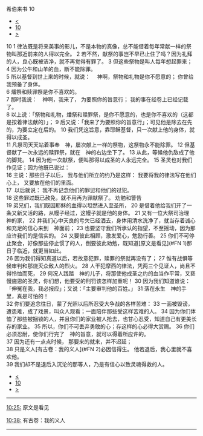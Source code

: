﻿





 希伯来书 10




* [<](bible/HEB09.md)
* [10](bible/HEB.md)
* [>](bible/HEB11.md)



 
10 
1 律法既是将来美事的影儿，不是本物的真像，总不能借着每年常献一样的祭物叫那近前来的人得以完全。 
2 若不然，献祭的事岂不早已止住了吗？因为礼拜的人，良心既被洁净，就不再觉得有罪了。 
3 但这些祭物是叫人每年想起罪来； 
4 因为公牛和山羊的血，断不能除罪。  
5 所以基督到世上来的时候，就说： 　神啊，祭物和礼物是你不愿意的； 你曾给我预备了身体。  
6 燔祭和赎罪祭是你不喜欢的。  
7 那时我说：　神啊，我来了， 为要照你的旨意行； 我的事在经卷上已经记载了。  
8 以上说：「祭物和礼物，燔祭和赎罪祭，是你不愿意的，也是你不喜欢的（这都是按着律法献的）」； 
9 后又说：「我来了为要照你的旨意行」；可见他是除去在先的，为要立定在后的。 
10 我们凭这旨意，靠耶稣基督，只一次献上他的身体，就得以成圣。  
11 凡祭司天天站着事奉　神，屡次献上一样的祭物，这祭物永不能除罪。 
12 但基督献了一次永远的赎罪祭，就在　神的右边坐下了。 
13 从此，等候他仇敌成了他的脚凳。 
14 因为他一次献祭，便叫那得以成圣的人永远完全。 
15 圣灵也对我们作见证；因为他既已说过：  
16 主说：那些日子以后， 我与他们所立的约乃是这样： 我要将我的律法写在他们心上， 又要放在他们的里面。  
17  以后就说： 我不再记念他们的罪愆和他们的过犯。  
18 这些罪过既已赦免，就不用再为罪献祭了。 劝勉和警告  
19 弟兄们，我们既因耶稣的血得以坦然进入至圣所， 
20 是借着他给我们开了一条又新又活的路，从幔子经过，这幔子就是他的身体。 
21 又有一位大祭司治理　神的家， 
22 并我们心中天良的亏欠已经洒去，身体用清水洗净了，就当存着诚心和充足的信心来到　神面前； 
23 也要坚守我们所承认的指望，不至摇动，因为那应许我们的是信实的。 
24 又要彼此相顾，激发爱心，勉励行善。 
25 你们不可停止聚会，好像那些停止惯了的人，倒要彼此劝勉，既知道[原文是看见](#FN
1)那日子临近，就更当如此。  
26 因为我们得知真道以后，若故意犯罪，赎罪的祭就再没有了； 
27 惟有战惧等候审判和那烧灭众敌人的烈火。 
28 人干犯摩西的律法，凭两三个见证人，尚且不得怜恤而死， 
29 何况人践踏　神的儿子，将那使他成圣之约的血当作平常，又亵慢施恩的圣灵，你们想，他要受的刑罚该怎样加重呢！ 
30 因为我们知道谁说：「伸冤在我，我必报应」；又说：「主要审判他的百姓。」 
31 落在永生　神的手里，真是可怕的！  
32 你们要追念往日，蒙了光照以后所忍受大争战的各样苦难： 
33 一面被毁谤，遭患难，成了戏景，叫众人观看；一面陪伴那些受这样苦难的人。 
34 因为你们体恤了那些被捆锁的人，并且你们的家业被人抢去，也甘心忍受，知道自己有更美长存的家业。 
35 所以，你们不可丢弃勇敢的心；存这样的心必得大赏赐。 
36 你们必须忍耐，使你们行完了　神的旨意，就可以得着所应许的。  
37 因为还有一点点时候， 那要来的就来，并不迟延；  
38 只是义人[有古卷：我的义人](#FN
2)必因信得生。 他若退后，我心里就不喜欢他。  
39 我们却不是退后入沉沦的那等人，乃是有信心以致灵魂得救的人。 
* [<](bible/HEB09.md)
* [10](bible/HEB.md)
* [>](bible/HEB11.md)





---


[10:25:](#V25)
原文是看见


[10:38:](#V38)
有古卷：我的义人




---









